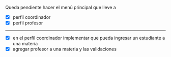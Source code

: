 Queda pendiente hacer el menú principal que lleve a
- [x] perfil coordinador
- [x] perfil profesor
---
- [x] en el perfil coordinador implementar que pueda ingresar un estudiante a una materia
- [x] agregar profesor a una materia y las validaciones
